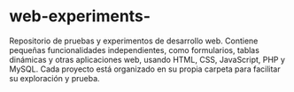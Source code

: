 # web-experiments-
Repositorio de pruebas y experimentos de desarrollo web. Contiene pequeñas funcionalidades independientes, como formularios, tablas dinámicas y otras aplicaciones web, usando HTML, CSS, JavaScript, PHP y MySQL. Cada proyecto está organizado en su propia carpeta para facilitar su exploración y prueba.
